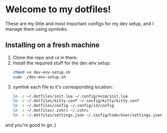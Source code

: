 # Welcome to my dotfiles!

These are my little and most important configs for my dev setup, and I manage them using symlinks.

## Installing on a fresh machine

1. Clone the repo and `cd` in there.
2. Install the required stuff for the dev env setup:
   ```bash
   chmod +x dev-env-setup.sh
   sudo ./dev-env-setup.sh
   ```
3. symlink each file to it's corresponding location:
   ```bash
   ln -s ~/.dotfiles/init.lua ~/.config/nvim/init.lua
   ln -s ~/.dotfiles/kitty.conf ~/.config/kitty/kitty.conf
   ln -s ~/.dotfiles/config ~/.config/i3/config
   ln -s ~/.dotfiles/.zshrc ~/.zshrc
   ln -s ~/.dotfiles/settings.json ~/.config/Code/User/settings.json
   ```

and you're good to go ;)
